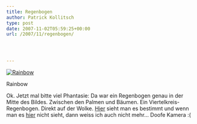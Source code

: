 ```yaml
---
title: Regenbogen
author: Patrick Kollitsch
type: post
date: 2007-11-02T05:59:25+00:00
url: /2007/11/regenbogen/




---
```

<div class="flickr">
  <a href="http://www.flickr.com/photos/schreibblogade/1831309034/" title="Rainbow"><img src="//farm3.static.flickr.com/2128/1831309034_6f1c7d3e39.jpg" alt="Rainbow" /></a></p> 
  
  <p>
    Rainbow
  </p>
</div>

Ok. Jetzt mal bitte viel Phantasie: Da war ein Regenbogen genau in der Mitte des Bildes. Zwischen den Palmen und B&auml;umen. Ein Viertelkreis-Regenbogen. Direkt auf der Wolke. [Hier][1] sieht man es bestimmt und wenn man es [hier][2] nicht sieht, dann weiss ich auch nicht mehr... Doofe Kamera :(

 [1]: http://flickr.com/photos/schreibblogade/1830448683/
 [2]: http://flickr.com/photos/schreibblogade/1831295202/